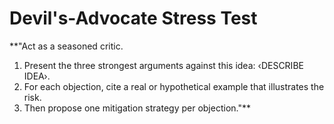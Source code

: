 # Devil's-Advocate Stress Test

**"Act as a seasoned critic.

1. Present the three strongest arguments against this idea: ‹DESCRIBE IDEA›.
1. For each objection, cite a real or hypothetical example that illustrates the risk.
1. Then propose one mitigation strategy per objection."**
